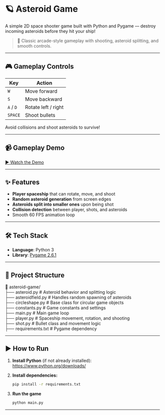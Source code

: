 # 🪐 Asteroid Game

A simple 2D space shooter game built with Python and Pygame — destroy incoming asteroids before they hit your ship!

> 🚀 Classic arcade-style gameplay with shooting, asteroid splitting, and smooth controls.

---

## 🎮 Gameplay Controls

| Key       | Action                  |
|-----------|--------------------------|
| `W`       | Move forward              |
| `S`       | Move backward             |
| `A` / `D` | Rotate left / right       |
| `SPACE`   | Shoot bullets             |

Avoid collisions and shoot asteroids to survive!

---

## 📹 Gameplay Demo

[▶️ Watch the Demo](https://youtu.be/IlEWcfazVYU)  

---

## ✨ Features

- **Player spaceship** that can rotate, move, and shoot
- **Random asteroid generation** from screen edges
- **Asteroids split into smaller ones** upon being shot
- **Collision detection** between player, shots, and asteroids
- Smooth 60 FPS animation loop

---

## 🛠️ Tech Stack

- **Language**: Python 3
- **Library**: [Pygame 2.6.1](https://www.pygame.org/news)

---

## 📂 Project Structure
📁 asteroid-game/  
├── asteroid.py # Asteroid behavior and splitting logic  
├── asteroidfield.py # Handles random spawning of asteroids  
├── circleshape.py # Base class for circular game objects  
├── constants.py # Game constants and settings  
├── main.py # Main game loop  
├── player.py # Spaceship movement, rotation, and shooting  
├── shot.py # Bullet class and movement logic  
├── requirements.txt # Pygame dependency

---

## ▶️ How to Run

1. **Install Python** (if not already installed):  
   https://www.python.org/downloads/

2. **Install dependencies:**
   ```bash
   pip install -r requirements.txt
   ```

3. **Run the game**
   ```bash
   python main.py
   ```

---
